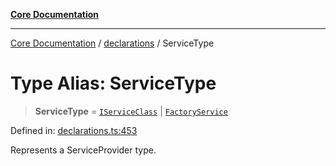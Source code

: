 [**Core Documentation**](../../README.md)

***

[Core Documentation](../../README.md) / [declarations](../README.md) / ServiceType

# Type Alias: ServiceType

> **ServiceType** = [`IServiceClass`](IServiceClass.md) \| [`FactoryService`](FactoryService.md)

Defined in: [declarations.ts:453](https://github.com/stonemjs/core/blob/e2fddc9518734748c09a72d4b4064dd1d4c1288c/src/declarations.ts#L453)

Represents a ServiceProvider type.

